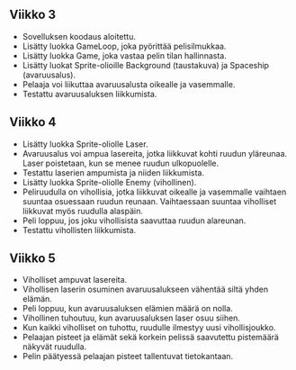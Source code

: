 ## Viikko 3

- Sovelluksen koodaus aloitettu.
- Lisätty luokka GameLoop, joka pyörittää pelisilmukkaa.
- Lisätty luokka Game, joka vastaa pelin tilan hallinnasta.
- Lisätty luokat Sprite-olioille Background (taustakuva) ja Spaceship (avaruusalus).
- Pelaaja voi liikuttaa avaruusalusta oikealle ja vasemmalle.
- Testattu avaruusaluksen liikkumista.

## Viikko 4

- Lisätty luokka Sprite-oliolle Laser.
- Avaruusalus voi ampua lasereita, jotka liikkuvat kohti ruudun yläreunaa. Laser poistetaan, kun se menee ruudun ulkopuolelle.
- Testattu laserien ampumista ja niiden liikkumista.
- Lisätty luokka Sprite-oliolle Enemy (vihollinen).
- Peliruudulla on vihollisia, jotka liikkuvat oikealle ja vasemmalle vaihtaen suuntaa osuessaan ruudun reunaan. Vaihtaessaan suuntaa viholliset liikkuvat myös ruudulla alaspäin.
- Peli loppuu, jos joku vihollisista saavuttaa ruudun alareunan.
- Testattu vihollisten liikkumista. 

## Viikko 5

- Viholliset ampuvat lasereita.
- Vihollisen laserin osuminen avaruusalukseen vähentää siltä yhden elämän.
- Peli loppuu, kun avaruusaluksen elämien määrä on nolla.
- Vihollinen tuhoutuu, kun avaruusaluksen laser osuu siihen.
- Kun kaikki viholliset on tuhottu, ruudulle ilmestyy uusi vihollisjoukko.
- Pelaajan pisteet ja elämät sekä korkein pelissä saavutettu pistemäärä näkyvät ruudulla.
- Pelin päätyessä pelaajan pisteet tallentuvat tietokantaan.

